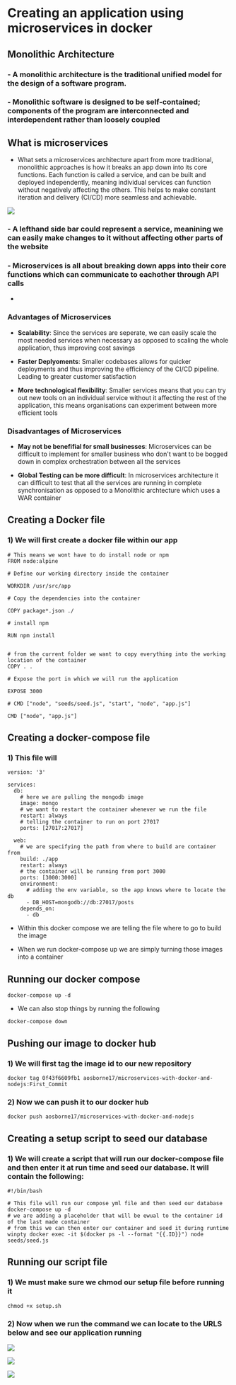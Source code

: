 # Creating an application using microservices in docker


## Monolithic Architecture

### - A monolithic architecture is the traditional unified model for the design of a software program.

### - Monolithic software is designed to be self-contained; components of the program are interconnected and interdependent rather than loosely coupled


## What is microservices

- What sets a microservices architecture apart from more traditional, monolithic approaches is how it breaks an app down into its core functions. Each function is called a service, and can be built and deployed independently, meaning individual services can function without negatively affecting the others. This helps to make constant iteration and delivery (CI/CD) more seamless and achievable.

![](/images/monolithic-vs-microservices.png)

### - A lefthand side bar could represent a service, meanining we can easily make changes to it without affecting other parts of the website

### - Microservices is all about breaking down apps into their core functions which can communicate to eachother through API calls
- 

### Advantages of Microservices

- **Scalability**: Since the services are seperate, we can easily scale the most needed services when necessary as opposed to scaling the whole application, thus improving cost savings

- **Faster Deplyoments**: Smaller codebases allows for quicker deployments and thus improving the efficiency of the CI/CD pipeline. Leading to greater customer satisfaction

- **More technological flexibility**: Smaller services means that you can try out new tools on an individual service without it affecting the rest of the application, this means organisations can experiment between more efficient tools 


### Disadvantages of Microservices

- **May not be benefifial for small businesses**: Microservices can be difficult to implement for smaller business who don't want to be bogged down in complex orchestration between all the services

- **Global Testing can be more difficult**: In microservices architecture it can difficult to test that all the services are running in complete synchronisation as opposed to a Monolithic archtecture which uses a WAR container



## Creating a Docker file

### 1) We will first create a docker file within our app

```
# This means we wont have to do install node or npm
FROM node:alpine

# Define our working directory inside the container

WORKDIR /usr/src/app

# Copy the dependencies into the container

COPY package*.json ./

# install npm

RUN npm install


# from the current folder we want to copy everything into the working location of the container
COPY . .

# Expose the port in which we will run the application

EXPOSE 3000

# CMD ["node", "seeds/seed.js", "start", "node", "app.js"]

CMD ["node", "app.js"]
```


## Creating a docker-compose file

### 1) This file will 
```
version: '3'

services:
  db:
    # here we are pulling the mongodb image
    image: mongo
    # we want to restart the container whenever we run the file
    restart: always
    # telling the container to run on port 27017
    ports: [27017:27017]

  web:
    # we are specifying the path from where to build are container from
    build: ./app
    restart: always
    # the container will be running from port 3000
    ports: [3000:3000]
    environment:
      # adding the env variable, so the app knows where to locate the db
      - DB_HOST=mongodb://db:27017/posts
    depends_on:
      - db
```



- Within this docker compose we are telling the file where to go to build the image

- When we run docker-compose up we are simply turning those images into a container
  

## Running our docker compose

```
docker-compose up -d 
```

- We can also stop things by running the following
```
docker-compose down
```

## Pushing our image to docker hub

### 1) We will first tag the image id to our new repository

```
docker tag 0f43f6609fb1 aosborne17/microservices-with-docker-and-nodejs:First_Commit
```

### 2) Now we can push it to our docker hub

```
docker push aosborne17/microservices-with-docker-and-nodejs
```

## Creating a setup script to seed our database

### 1) We will create a script that will run our docker-compose file and then enter it at run time and seed our database. It will contain the following:

```
#!/bin/bash

# This file will run our compose yml file and then seed our database
docker-compose up -d
# we are adding a placeholder that will be ewual to the container id of the last made container
# from this we can then enter our container and seed it during runtime
winpty docker exec -it $(docker ps -l --format "{{.ID}}") node seeds/seed.js
```

## Running our script file

### 1) We must make sure we chmod our setup file before running it

```
chmod +x setup.sh
```


### 2) Now when we run the command we can locate to the URLS below and see our application running



![](/images/app-running.png)


![](/images/fibonacci-running.png)


![](/images/posts-running.png)